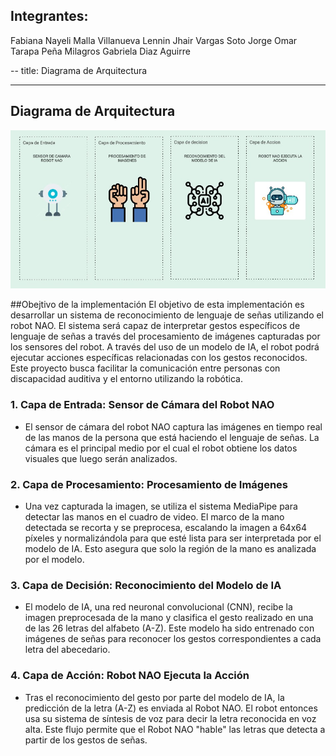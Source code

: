 
## Integrantes:
Fabiana Nayeli Malla Villanueva 
Lennin Jhair Vargas Soto 
Jorge Omar Tarapa Peña 
Milagros Gabriela Diaz Aguirre

--
title: Diagrama de Arquitectura

---

## Diagrama de Arquitectura

![asdfdf](img.jpg)

##Obejtivo de la implementación
El objetivo de esta implementación es desarrollar un sistema de reconocimiento de lenguaje de señas utilizando el robot NAO. El sistema será capaz de interpretar gestos específicos de lenguaje de señas a través del procesamiento de imágenes capturadas por los sensores del robot. A través del uso de un modelo de IA, el robot podrá ejecutar acciones específicas relacionadas con los gestos reconocidos. Este proyecto busca facilitar la comunicación entre personas con discapacidad auditiva y el entorno utilizando la robótica.

### 1. Capa de Entrada: Sensor de Cámara del Robot NAO
- El sensor de cámara del robot NAO captura las imágenes en tiempo real de las manos de la persona que está haciendo el lenguaje de señas. La cámara es el principal medio por el cual el robot obtiene los datos visuales que luego serán analizados.
### 2. Capa de Procesamiento: Procesamiento de Imágenes
-  Una vez capturada la imagen, se utiliza el sistema MediaPipe para detectar las manos en el cuadro de video. El marco de la mano detectada se recorta y se preprocesa, escalando la imagen a 64x64 píxeles y normalizándola para que esté lista para ser interpretada por el modelo de IA. Esto asegura que solo la región de la mano es analizada por el modelo.
### 3. Capa de Decisión: Reconocimiento del Modelo de IA
- El modelo de IA, una red neuronal convolucional (CNN), recibe la imagen preprocesada de la mano y clasifica el gesto realizado en una de las 26 letras del alfabeto (A-Z). Este modelo ha sido entrenado con imágenes de señas para reconocer los gestos correspondientes a cada letra del abecedario.
### 4. Capa de Acción: Robot NAO Ejecuta la Acción
- Tras el reconocimiento del gesto por parte del modelo de IA, la predicción de la letra (A-Z) es enviada al Robot NAO. El robot entonces usa su sistema de síntesis de voz para decir la letra reconocida en voz alta. Este flujo permite que el Robot NAO "hable" las letras que detecta a partir de los gestos de señas.
